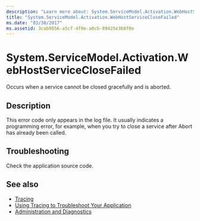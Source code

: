 ```yaml
---
description: "Learn more about: System.ServiceModel.Activation.WebHostServiceCloseFailed"
title: "System.ServiceModel.Activation.WebHostServiceCloseFailed"
ms.date: "03/30/2017"
ms.assetid: 3cab9856-a5cf-4f0e-a0cb-89425e368f8e
---
```

# System.ServiceModel.Activation.WebHostServiceCloseFailed

Occurs when a service cannot be closed gracefully and is aborted.  
  
## Description  

 This error code only appears in the log file. It usually indicates a programming error, for example, when you try to close a service after Abort has already been called.  
  
## Troubleshooting  

 Check the application source code.  
  
## See also

- [Tracing](index.md)
- [Using Tracing to Troubleshoot Your Application](using-tracing-to-troubleshoot-your-application.md)
- [Administration and Diagnostics](../index.md)
